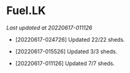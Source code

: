 # Fuel.LK

*Last updated at 20220617-011126*

* [20220617-024726] Updated 22/22 sheds.

* [20220617-015526] Updated 3/3 sheds.

* [20220617-011126] Updated 7/7 sheds.